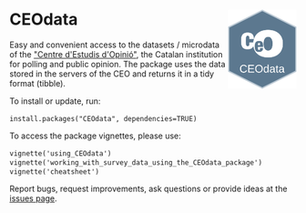 # CEOdata <img src='logo.png' align="right" height="139" />

Easy and convenient access to the datasets / microdata of the ["Centre d'Estudis d'Opinió"](https://ceo.gencat.cat/ca/inici/), the Catalan institution for polling and public opinion. The package uses the data stored in the servers of the CEO and returns it in a tidy format (tibble).


To install or update, run:
```
install.packages("CEOdata", dependencies=TRUE)
```

To access the package vignettes, please use:
```
vignette('using_CEOdata')
vignette('working_with_survey_data_using_the_CEOdata_package')
vignette('cheatsheet')
```

Report bugs, request improvements, ask questions or provide ideas at the [issues page](https://github.com/ceopinio/CEOdata/issues/).
